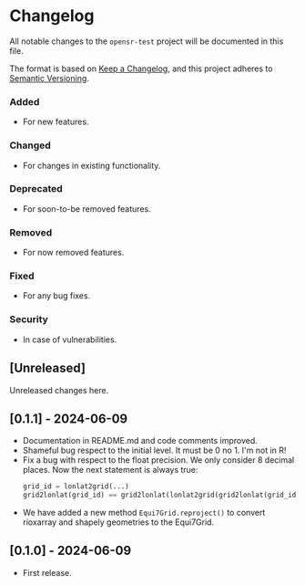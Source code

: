 # Changelog

All notable changes to the `opensr-test` project will be documented in this file.

The format is based on [Keep a Changelog](https://keepachangelog.com/en/1.0.0/), and this project adheres to [Semantic Versioning](https://semver.org/spec/v2.0.0.html).

### Added
- For new features.
### Changed
- For changes in existing functionality.
### Deprecated
- For soon-to-be removed features.
### Removed
- For now removed features.
### Fixed
- For any bug fixes.
### Security
- In case of vulnerabilities.

## [Unreleased]

Unreleased changes here.

## [0.1.1] - 2024-06-09

- Documentation in README.md and code comments improved.
- Shameful bug respect to the initial level. It must be 0 no 1. I'm not in R!
- Fix a bug with respect to the float precision. We only consider 8 decimal places. Now 
the next statement is always true:
    ```python
    grid_id = lonlat2grid(...)
    grid2lonlat(grid_id) == grid2lonlat(lonlat2grid(grid2lonlat(grid_id)))
    ```
- We have added a new method `Equi7Grid.reproject()` to convert rioxarray and shapely geometries to the Equi7Grid.



## [0.1.0] - 2024-06-09

- First release.